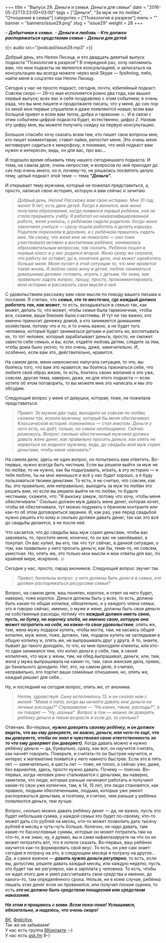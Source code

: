 +++
title = "Выпуск 29. Деньги и семья. Деньги для семьи"
date = "2016-05-22T13:23:00+03:00"
tags = ["Деньги", "За муж не по любви", "Отношения в семье"]
categories = ["Психология в разрезе"]
menu = ""
banner = "banners/issue29.png"
slug = "issue29"
weight = 26
+++

– ***Добытчики в семье.***
– ***Деньги и любовь*** 
– ***Кто должен распоряжаться средствами семьи***
– ***Деньги для детей***

{{< audio src="/podcast/issue29.mp3" >}}

Добрый день, это Нелли Лисица, и это двадцать девятый выпуск подкаста "Психология в разрезе"! В очередной раз, хочу напомнить вам, что мои подкасты не являются консультацией, и записаться на консультацию вы всегда можете через мой Skype — fpsiholog, либо, найти меня в соцсетях как Нелли Лисицу. 

Сегодня у нас не просто подкаст, сегодня, почти, юбилейный подкаст. Совсем скоро — 26–го мая исполняется ровно два года, как вышел первый выпуск; всех вас и себя поздравляю с этим событием; я очень рада, что вы мне пишете и продолжаете писать; что у меня, до сих пор со мной мои первые слушатели и даже появляются новые; всем вам большой привет и всем вам тепла, добра и гармонии ☺︎. И в связи с этим событием цифрой подкаста будет, естественно, *цифра 2*. Назвав эту цифру мне, вы можете получить скидку на первую консультацию. 

Большое спасибо хочу сказать всем тем, кто пишет свои вопросы мне, кто пишет комментарии, ставит лайки, репостит меня. Это очень меня мотивирует садиться к микрофону; я понимаю, что мой подкаст вам нужен и интересен, ведь, он для вас, про вас… 

И подошло время объявить тему нашего сегодняшнего подкаста. И тема, на самом деле, очень непростая; и вопросов по ней приходит до сих пор очень много, но я, почему–то, не решалась посвятить целую тему, целый подкаст этой теме — тема ***"Деньги".***
<!--more-->

И открывает тему мужчина, который не пожелал представиться, а, просто, написал свою историю, которую я вам сейчас и зачитаю:

>*Добрый день, Нелли! Расскажу вам свою историю. Мне 31 год; женат 9 лет; есть двое детей. Когда я женился, моя жена получала образование, когда появился первый ребёнок, она не стала прерывать учёбу. Я работал на неквалифицированной работе, жена училась, с ребёнком сидели родители. Когда жена закончила учиться — сразу пошла работать и делать карьеру. Родители переехали в деревню, и с ребёнком пришлось сидеть мне. Не скажу, что жена мне не помогала — она тоже участвовала активно в воспитании ребёнка, занималась образовательным вопросом, так сказать. Ребёнок пошёл в первый класс и у нас родился второй. Жена сразу же сказала, что работу не оставит, да и, понятное дело, она может заработать больше меня. Меня пугает в этой ситуации то, что мне нравится такая жизнь. Я люблю свою жену и детей, люблю заниматься домашними делами: готовить, играть с детьми. Не знаю, как правильно задать вопрос, прошу, просто, прокомментировать мою историю и рассказать свои мысли о ней.*

С удовольствием расскажу вам свои мысли по поводу вашего письма и послания. Я считаю, что ***семья, это то местечко, где каждый должен работать так, как может***, то есть, вкладываться в семью так, как может, делать то, что может, чтобы семья была гармоничная, чтобы все, скажем, ваши близкие были счастливы. И тут не так важно, кто именно приносит денежку домой, а кто занимается домашним хозяйством, потому что и то, и то очень важно, а не будет того человека, который будет заниматься детьми и растить их, воспитывать их, то тот человек, который зарабатывает деньги, просто, не сможет завести себе семью, и вы, если, отдаёте любовь детям, следите за тем, чтобы дома было уютно, то это очень, даже, замечательно. И, особенно, если вам это, действительно, нравится. 

На самом деле, меня немножечко напугала ситуация, то что, вы боитесь того, что вам это нравится; вы боитесь признаться себе, что любите свой образ жизни, то есть, боитесь своих желаний и это уже, совсем, другая тема, наверно, даже, не для этого подкаста — если хотите об этом поговорить, то вы можете мне это написать и мы это обсудим. 

Следующий вопрос у меня от девушки, которая, тоже, не пожелала представиться.

>*Привет. За мужем два года, выходила не совсем по любви, скажем так, искала мужчину, который бы меня обеспечивал. Классическая история: поженились — стал жмотом. Деньги у него есть, но даёт, только, на самое необходимое. Сейчас развожусь. Вопрос: сколько обеспеченный мужчина должен давать жене денег, как правильно просить деньги, как опять не нарваться на жадного мужчину, ведь, до свадьбы мой муж сорил деньгами, чтобы меня завоевать?*

На самом деле, здесь не один вопрос, но попытаюсь вам ответить. Во–первых, нужно всегда быть честным. Если вы решили выйти за муж не по любви, то не нужно, как бы подыгрывать, играть, в эту историю — я тебя люблю, ты на мне женишься и всё у нас будет хорошо, а я буду пользоваться твоими деньгами. То есть, я не считаю, что совсем, как бы, это правильно, или неправильно, выходить за муж по любви это решать вам, но если вы решили выйти не по любви, то будьте честными, скажите, что: "Я выхожу замуж, потому что хочу, чтобы меня обеспечивали." Сколько должен муж давать жене денег, которая хочет, чтобы её обеспечивали, тут можно подумать о брачном контракте или как–то об этом договориться заранее. И, как раз, уже перед свадьбой нужно решить кто кому и сколько должен давать денег, так как это всё до свадьбы делается, а не после неё. 

Что касается, что до свадьбы ваш муж сорил деньгами, чтобы вас завоевать, то, простите меня, конечно, то он вас не завоёвывал, а покупал. Он вас купил, вы его, так что тут сейчас, в данной ситуации, о том, как правильно у него просить деньги, как бы, тема–то, не совсем, уместная. Но, опять же, это только мои мысли и мои ответы для вас, по крайней мере, искренне. ☺

Сегодня у нас, просто, парад анонимов. Следующий вопрос звучит так. 

>*Привет, банальны вопрос: у кого должны быть деньги в семье, кто должен распоряжаться ресурсами семьи?*

Вопрос, на самом деле, ваш понятен, короток, и ответ на него будет, наверно, тоже короток. Деньги должны быть у всех, то есть, должна быть какая–то общая копилка, обязательно, и у каждого члена семьи, это я говорю сейчас, именно, о муже и жене, должны быть свои деньги на собственные расходы, потому что ***каждый должен иметь свою, пусть, не булку, но корочку хлеба, но именно свою, которую она может потратить на себя, на какие–то свои удовольствия***, опять же, там, жена мужу подарок купить, чтобы могла, там, не касаясь общей копилки, муж жене, тоже, должен, там, подарок купить не заглядывая в общую копилку и, опять же, не выпрашивать друг у друга. А то, знаете, бывает до такого доходило, то что, ко мне приходили клиенты, или кто–то один занимался тем, что копил деньги у себя, там, в своей копилочке, что муж у жены, там, на обед выпрашивал, деньги, или, там, жена у мужа выпрашивала на какие–то, там, свои женские дела, прямо, до банального доходило. Нет, это, на самом деле, я считаю, неправильно, это портит ваши семейные отношения, но, опять же, каждый решает для себя…

Ну, и последний на сегодня вопрос, опять же, от анонима.

>*Нелли, здравствуй. Сыну исполнилось 13, и он сказал нам с женой: "Мама и папа, когда вы начнёте давать мне деньги на личные расходы?" Спрашиваем — "На какие, такие, расходы?", а он говорит — "Ну, разные". Вопрос в том — можно ли доверять ребёнку деньги в таком возрасте и если да, то сколько?*

Отвечаю. Во–первых, ***нужно доверять своему ребёнку, и он должен видеть, что вы ему доверяете, не важно, деньги, или чего–то ещё, что вы доверяете, чтобы он знал и чувствовал свою ответственность за то что ему доверяют (он доверяет).*** Когда давать можно и нужно ребёнку деньги — да, буквально, сразу, как вот, он научится считать, как начнёт говорить. Поверьте, и считать–то он быстрее научится, и интерес к математике появится у него намного быстрее. Если это в пять лет — замечательно, в шесть лет — тоже, не плохо, а сейчас уже, даже, без вариантов, здесь, просто нужно давать. Почему — поясню. Во–первых, когда человек рано сталкивается с деньгами, вы наверно, заметили, что люди, которые раньше начинают работать и получают какие–то свои уже копеечки, там, в 14, 15 лет, эти люди становятся, как правило, людьми обеспеченными, людьми, которые уже умеют распоряжаться деньгами, и поэтому, я считаю, чем раньше у ребёнка появляются деньги, тем лучше. 

Вопрос, сколько можно давать ребёнку денег — да, не важно, пусть это будет небольшая сумма, у каждой семьи это будет по–своему, кто–то может дать сто рублей на месяц, кто–то может позволить дать тысячу рублей в месяц и чуть–чуть больше. Конечно, не надо давать, там какие–то баснословные суммы, которые он может потратить там на что–то, я не знаю, ну, я думаю, вы и сами нафантазируете на что он их может потратить вот, что я хотела сказать. Во–первых, ваш ребёнок научится как–то формировать свой вкус. То есть, он уже сам знает: сегодня я потрачу на это, в следующем месяце я потрачу на другое… Да, и самое важное — ***давать нужно деньги регулярно***, то есть, если вы, допустим, решите давать каждый месяц, или каждую неделю, пусть это будет так же регулярно, как и зарплата у человека. То есть, чтобы он ждал этого дня и умел рассчитывать свои средства и именно, до какого–то, там определённого срока. Нельзя, ни в коем случае, ребёнка лишать этих денег если он провинился, или получил плохие оценки, то есть ***это не должно быть средством поощрения или средством наказания.*** 

***На этом я прощаюсь с вами. Всем пока–пока!  Услышимся, обязательно, и надеюсь, что очень скоро!***


<a href="https://vk.com/sunnybunnyf">ВК</a>, <a href="https://www.facebook.com/SunnyBunnyF">Фейсбук</a>.<br>
Так же не забываем!<br>
У нас есть группа <a href="https://vk.com/fpsiholog">ВКонтакте</a> ;–)<br>
У нас есть <a href="http://ask.fm/fpsiholog">ask.fm</a> 8–)